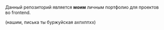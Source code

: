 Данный репозиторий является **моим** личным портфолио для проектов во frontend.

(нашим, писька ты буржуйская ахпхппхх)
